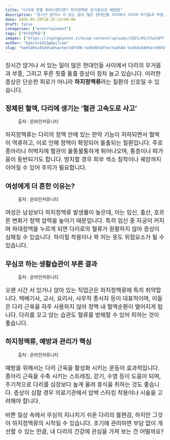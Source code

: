 ```yaml
---
title: "다리에 핏줄 튀어나왔다면? 하지정맥류 초기증상과 예방법"
description: "장시간 앉거나 서 있는 일이 많은 현대인들 사이에서 다리의 무거움과 부종, 그리고 푸른 핏줄 돌출 증상이 점차 늘고 있습니다. 이러한 증상은 단순한 피로가 아니라 하지정맥류라는 질환의 신호일 수 있습니다."
date: 2025-05-28T18:35:12+09:00
draft: false
categories: ["entertainment"]
tags: ["하지정맥류"]
images: ["https://ingihgoyonet.site/wp-content/uploads/2025/05/ChatGPT-Image-2025년-5월-28일-오후-06_32_51-1024x683.png", "https://ingihgoyonet.site/wp-content/uploads/2025/05/pexels-elsimage-1228626-1024x683.jpg", "https://ingihgoyonet.site/wp-content/uploads/2025/05/pexels-elletakesphotos-2696064-1024x683.jpg", "https://ingihgoyonet.site/wp-content/uploads/2025/05/ChatGPT-Image-2025년-5월-28일-오후-06_32_52-1024x683.png"]
author: "kgkstn1423gmailcom"
slug: "%eb%8b%a4%eb%a6%ac%ec%97%90-%ed%95%8f%ec%a4%84-%ed%8a%80%ec%96%b4%eb%82%98%ec%99%94%eb%8b%a4%eb%a9%b4-%ed%95%98%ec%a7%80%ec%a0%95%eb%a7%a5%eb%a5%98-%ec%b4%88%ea%b8%b0%ec%a6%9d%ec%83%81%ea%b3%bc"
---
```


<p style="font-size:18px">장시간 앉거나 서 있는 일이 많은 현대인들 사이에서 다리의 무거움과 부종, 그리고 푸른 핏줄 돌출 증상이 점차 늘고 있습니다. 이러한 증상은 단순한 피로가 아니라 <strong>하지정맥류</strong>라는 질환의 신호일 수 있습니다.</p> <h2 >정체된 혈액, 다리에 생기는 ‘혈관 고속도로 사고’</h2> <figure ><img src="https://ingihgoyonet.site/wp-content/uploads/2025/05/ChatGPT-Image-2025년-5월-28일-오후-06_32_51-1024x683.png" alt="" style="aspect-ratio:16/9;object-fit:cover"/><figcaption >출처 : 온라인커뮤니티</figcaption></figure> <p style="font-size:18px">하지정맥류는 다리의 정맥 안에 있는 판막 기능이 저하되면서 혈액이 역류하고, 이로 인해 정맥이 확장되어 돌출되는 질환입니다. 주로 종아리나 허벅지에 혈관이 울퉁불퉁하게 튀어나오며, 통증이나 따가움이 동반되기도 합니다. 방치할 경우 피부 색소 침착이나 궤양까지 이어질 수 있어 주의가 필요합니다.</p> <h2 >여성에게 더 흔한 이유는?</h2> <figure ><img src="https://ingihgoyonet.site/wp-content/uploads/2025/05/pexels-elsimage-1228626-1024x683.jpg" alt="" style="aspect-ratio:16/9;object-fit:cover"/><figcaption >출처 : 온라인커뮤니티</figcaption></figure> <p style="font-size:18px">여성은 남성보다 하지정맥류 발생률이 높은데, 이는 임신, 출산, 호르몬 변화가 정맥 압력을 높이기 때문입니다. 특히 임신 중 자궁이 커지며 하대정맥을 누르게 되면 다리로의 혈류가 원활하지 않아 증상이 심해질 수 있습니다. 하이힐 착용이나 꽉 끼는 옷도 위험요소가 될 수 있습니다.</p> <h2 >무심코 하는 생활습관이 부른 결과</h2> <figure ><img src="https://ingihgoyonet.site/wp-content/uploads/2025/05/pexels-elletakesphotos-2696064-1024x683.jpg" alt="" style="aspect-ratio:16/9;object-fit:cover"/><figcaption >출처 : 온라인커뮤니티</figcaption></figure> <p style="font-size:18px">오랜 시간 서 있거나 앉아 있는 직업군은 하지정맥류에 특히 취약합니다. 택배기사, 교사, 요리사, 사무직 종사자 등이 대표적이며, 이들은 다리 근육을 자주 사용하지 않아 정맥 내 혈액순환이 떨어지게 됩니다. 다리를 꼬고 앉는 습관도 혈류를 방해할 수 있어 피하는 것이 좋습니다.</p> <h2 >하지정맥류, 예방과 관리가 핵심</h2> <figure ><img src="https://ingihgoyonet.site/wp-content/uploads/2025/05/ChatGPT-Image-2025년-5월-28일-오후-06_32_52-1024x683.png" alt="" style="aspect-ratio:16/9;object-fit:cover"/><figcaption >출처 : 온라인커뮤니티</figcaption></figure> <p style="font-size:18px">예방을 위해서는 다리 근육을 활성화 시키는 운동이 효과적입니다. 종아리 근육을 수축 시키는 스트레칭, 걷기, 수영 등이 도움이 되며, 주기적으로 다리를 심장보다 높게 올려 휴식을 취하는 것도 좋습니다. 증상이 심할 경우 의료기관에서 압박 스타킹 착용이나 시술을 고려해야 합니다.</p> <p style="font-size:18px">바쁜 일상 속에서 무심히 지나치기 쉬운 다리의 불편감, 하지만 그것이 하지정맥류의 시작일 수 있습니다. 초기에 관리하면 부담 없이 개선할 수 있는 만큼, 내 다리의 건강에 관심을 가져 보는 건 어떨까요?</p>